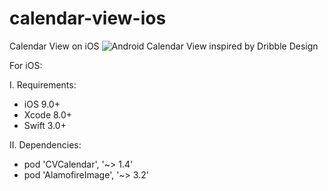 # calendar-view-ios
Calendar View on iOS
![Android Calendar View inspired by Dribble Design](https://d13yacurqjgara.cloudfront.net/users/62525/screenshots/2457251/fitness_calendar.png)

For iOS:

I. Requirements:
- iOS 9.0+
- Xcode 8.0+
- Swift 3.0+

II. Dependencies:
- pod 'CVCalendar', '~> 1.4'
- pod 'AlamofireImage', '~> 3.2'
 
